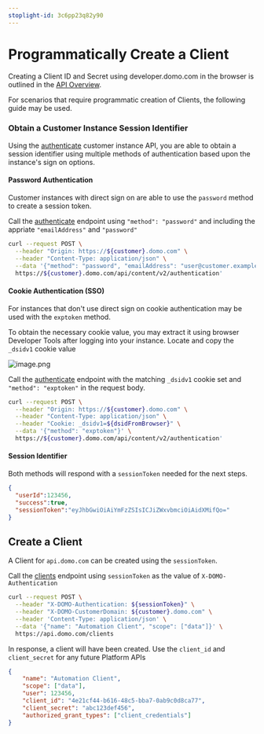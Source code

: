 ```yaml
---
stoplight-id: 3c6pp23q82y90
---
```


# Programmatically Create a Client

Creating a Client ID and Secret using developer.domo.com in the browser is outlined in the [API Overview](../docs/API-Reference/Domo-APIs/API-Authentication.yaml).

For scenarios that require programmatic creation of Clients, the following guide may be used.

### Obtain a Customer Instance Session Identifier

Using the [authenticate](../Instance-Authetication.json/paths/~1api~1content~1v2~1authentication/post) customer instance API, you are able to obtain a session identifier using multiple methods of authentication based upon the instance's sign on options.

#### Password Authentication

Customer instances with direct sign on are able to use the `password` method to create a session token.

Call the [authenticate](../Instance-Authetication.json/paths/~1api~1content~1v2~1authentication/post) endpoint using `"method": "password"` and including the appriate `"emailAddress"` and `"password"`

```bash
curl --request POST \
  --header "Origin: https://${customer}.domo.com" \
  --header "Content-Type: application/json" \
  --data '{"method": "password", "emailAddress": "user@customer.example", "password": "hunter2"}' \
  https://${customer}.domo.com/api/content/v2/authentication'

```


#### Cookie Authentication (SSO)

For instances that don't use direct sign on cookie authentication may be used with the `exptoken` method.

To obtain the necessary cookie value, you may extract it using browser Developer Tools after logging into your instance.
Locate and copy the `_dsidv1` cookie value 

![image.png](../assets/images/image-98.png)


Call the [authenticate](../Instance-Authetication.json/paths/~1api~1content~1v2~1authentication/post) endpoint with the matching `_dsidv1` cookie set and `"method": "exptoken"` in the request body.

```bash
curl --request POST \
  --header "Origin: https://${customer}.domo.com" \
  --header "Content-Type: application/json" \
  --header "Cookie: _dsidv1=${dsidFromBrowser}" \
  --data '{"method": "exptoken"}' \
  https://${customer}.domo.com/api/content/v2/authentication'
```

#### Session Identifier

Both methods will respond with a `sessionToken` needed for the next steps.

```json
{
  "userId":123456,
  "success":true,
  "sessionToken":"eyJhbGwiOiAiYmFzZSIsICJiZWxvbmciOiAidXMifQo="
}
```

## Create a Client

A Client for `api.domo.com` can be created using the `sessionToken`.

Call the [clients](../reference/API-Authentication.yaml/paths/~1clients/post) endpoint using `sessionToken` as the value of `X-DOMO-Authentication`

```bash
curl --request POST \
  --header "X-DOMO-Authentication: ${sessionToken}" \
  --header "X-DOMO-CustomerDomain: ${customer}.domo.com" \
  --header 'Content-Type: application/json' \
  --data '{"name": "Automation Client", "scope": ["data"]}' \
  https://api.domo.com/clients
```


In response, a client will have been created. Use the `client_id` and `client_secret` for any future Platform APIs

```json
{
    "name": "Automation Client",
    "scope": ["data"],
    "user": 123456,
    "client_id": "4e21cf44-b616-48c5-bba7-0ab9c0d8ca77",
    "client_secret": "abc123def456",
    "authorized_grant_types": ["client_credentials"]
}
```